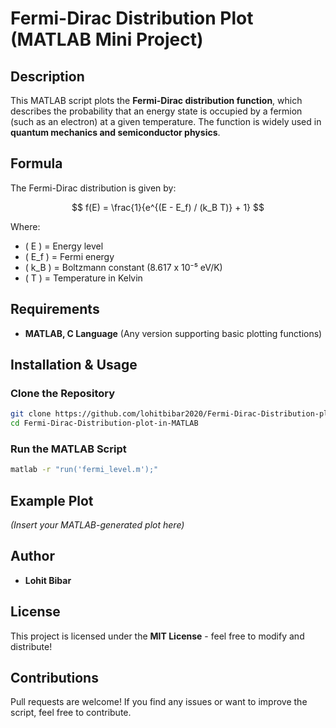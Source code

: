# Fermi-Dirac Distribution Plot (MATLAB Mini Project)

## Description
This MATLAB script plots the **Fermi-Dirac distribution function**, which describes the probability that an energy state is occupied by a fermion (such as an electron) at a given temperature. The function is widely used in **quantum mechanics and semiconductor physics**.

## Formula
The Fermi-Dirac distribution is given by:

```math
 f(E) = \frac{1}{e^{(E - E_f) / (k_B T)} + 1} 
```

Where:
- \( E \) = Energy level
- \( E_f \) = Fermi energy
- \( k_B \) = Boltzmann constant (8.617 x 10⁻⁵ eV/K)
- \( T \) = Temperature in Kelvin

## Requirements
- **MATLAB, C Language** (Any version supporting basic plotting functions)

## Installation & Usage
### Clone the Repository
```sh
git clone https://github.com/lohitbibar2020/Fermi-Dirac-Distribution-plot-in-MATLAB.git
cd Fermi-Dirac-Distribution-plot-in-MATLAB
```

### Run the MATLAB Script
```sh
matlab -r "run('fermi_level.m');"
```

## Example Plot
*(Insert your MATLAB-generated plot here)*

## Author
- **Lohit Bibar**  

## License
This project is licensed under the **MIT License** - feel free to modify and distribute!

## Contributions
Pull requests are welcome! If you find any issues or want to improve the script, feel free to contribute.


